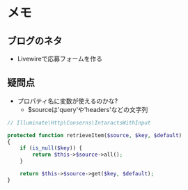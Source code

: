 # メモ

## ブログのネタ

- Livewireで応募フォームを作る

## 疑問点

- プロパティ名に変数が使えるのかな?
  - $sourceは'query'や'headers'などの文字列

```php
// Illuminate\Http\Conserns\IntaractsWithInput

protected function retrieveItem($source, $key, $default)
{
    if (is_null($key)) {
        return $this->$source->all();
    }

    return $this->$source->get($key, $default);
}
```
